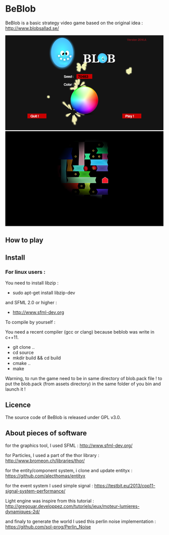 # BeBlob

BeBlob is a basic strategy video game based on the original idea :
http://www.blobsallad.se/

![width:200px](images/welcome.png?raw=true)
![width:200px](images/ingame.png?raw=true)

## How to play
## Install

### For linux users :

You need to install libzip :
 * sudo apt-get install libzip-dev

and SFML 2.0 or higher :
 * http://www.sfml-dev.org

To compile by yourself :

You need a recent compiler (gcc or clang) because beblob was write in c++11.

 * git clone ..
 * cd source
 * mkdir build && cd build
 * cmake ..
 * make

Warning, to run the game need to be in same directory of blob.pack file !
to put the blob.pack (from assets directory) in the same folder of you bin
and launch it !

## Licence
The source code of BeBlob is released under GPL v3.0.

## About pieces of software

for the graphics tool, I used SFML :
http://www.sfml-dev.org/

for Particles, I used a part of the thor library :
http://www.bromeon.ch/libraries/thor/

for the entity/component system, i clone and update entityx :
https://github.com/alecthomas/entityx

for the event system I used simple signal :
https://testbit.eu/2013/cpp11-signal-system-performance/

Light engine was inspire from this tutorial :
http://gregouar.developpez.com/tutoriels/jeux/moteur-lumieres-dynamiques-2d/

and finaly to generate the world I used this perlin noise implementation :
https://github.com/sol-prog/Perlin_Noise

